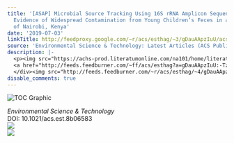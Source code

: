 ```yaml
---
title: '[ASAP] Microbial Source Tracking Using 16S rRNA Amplicon Sequencing Identifies
  Evidence of Widespread Contamination from Young Children’s Feces in an Urban Slum
  of Nairobi, Kenya'
date: '2019-07-03'
linkTitle: http://feedproxy.google.com/~r/acs/esthag/~3/gDauAApzIuU/acs.est.8b06583
source: 'Environmental Science & Technology: Latest Articles (ACS Publications)'
description: |-
  <p><img src="https://achs-prod.literatumonline.com/na101/home/literatum/publisher/achs/journals/content/esthag/0/esthag.ahead-of-print/acs.est.8b06583/20190703/images/medium/es-2018-06583n_0005.gif" alt="TOC Graphic"/></p><div><cite>Environmental Science & Technology</cite></div><div>DOI: 10.1021/acs.est.8b06583</div><div class="feedflare">
  <a href="http://feeds.feedburner.com/~ff/acs/esthag?a=gDauAApzIuU:-Tzv_LExzrU:yIl2AUoC8zA"><img src="http://feeds.feedburner.com/~ff/acs/esthag?d=yIl2AUoC8zA" border="0"></img></a>
  </div><img src="http://feeds.feedburner.com/~r/acs/esthag/~4/gDauAApzIuU" ...
disable_comments: true
---
```

<p><img src="https://achs-prod.literatumonline.com/na101/home/literatum/publisher/achs/journals/content/esthag/0/esthag.ahead-of-print/acs.est.8b06583/20190703/images/medium/es-2018-06583n_0005.gif" alt="TOC Graphic"/></p><div><cite>Environmental Science & Technology</cite></div><div>DOI: 10.1021/acs.est.8b06583</div><div class="feedflare">
<a href="http://feeds.feedburner.com/~ff/acs/esthag?a=gDauAApzIuU:-Tzv_LExzrU:yIl2AUoC8zA"><img src="http://feeds.feedburner.com/~ff/acs/esthag?d=yIl2AUoC8zA" border="0"></img></a>
</div><img src="http://feeds.feedburner.com/~r/acs/esthag/~4/gDauAApzIuU" ...
